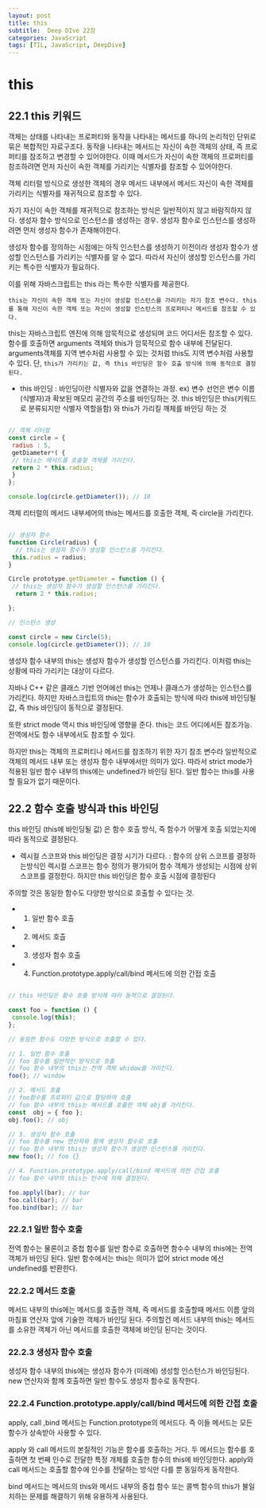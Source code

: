 ```yaml
---
layout: post
title: this
subtitle:  Deep DIve 22장
categories: JavaScript
tags: [TIL, JavaScript, DeepDive]
---
```



# this

## 22.1 this 키워드

객체는 상태를 나타내는 프로퍼티와 동작을 나타내는 메서드를 하나의 논리적인 단위로 묶은 복합적인 자료구조다. 동작을 나타내는 메서드는 자신이 속한 객체의 상태, 즉 프로퍼티를 참조하고 변경할 수 있어야한다.
이때 메서드가 자신이 속한 객체의 프로퍼티를 참조하려면 먼저 자신이 속한 객체를 가리키는
식별자를 참조할 수 있어야한다.

객체 리터럴 방식으로 생성한 객체의 경우 메서드 내부에서 메서드 자신이 속한 객체를 가리키는 식별자를 재귀적으로 참조할 수 있다.

자기 자신이 속한 객체를 재귀적으로 참조하는 방식은 일반적이지 않고 바람직하지 않다. 생성자 함수 방식으로 인스턴스를 생성하는 경우.
생성자 함수로 인스턴스를 생성하려면 먼저 생성자 함수가 존재해야한다.

생성자 함수를 정의하는 시점에는 아직 인스턴스를 생성하기 이전이라
생성자 함수가 생성할 인스턴스를 가리키는 식별자를 알 수 없다.
따라서 자신이 생성할 인스턴스를 가리키는 특수한 식별자가 필요하다.

이를 위해 자바스크립트는  this 라는 특수한 식별자를 제공한다.

`this는 자신이 속한 객체 또는 자신이 생성할 인스턴스를 가리키는 자기 참조 변수다. this를 통해 자신이 속한 객체 또는 자신이 생성할 인스턴스의 프로퍼티나 메서드를 참조할 수 있다.`

this는 자바스크립트 엔진에 의해 암묵적으로 생성되며 코드 어디서든 참조할 수 있다.
함수를 호출하면 arguments 객체와 this가 암묵적으로 함수 내부에 전달된다.
arguments객체를 지역 변수처럼 사용할 수 있는 것처럼 this도 지역 변수처럼 사용할 수 있다.
단, `this가 가리키는 값, 즉 this 바인딩은 함수 호출 방식에 의해 동적으로 결정된다.`

- this 바인딩 : 바인딩이란 식별자와 값을 연결하는 과정. ex) 변수 선언은 변수 이름(식별자)과 확보된 메모리 공간의 주소를 바인딩하는 것. this 바인딩은 this(키워드로 분류되지만 식별자 역할을함) 와 this가 가리킬 깨체를 바인딩 하는 것


```javascript

// 객체 리터럴
const circle = {
 radius : 5,
 getDiameter*( {
 // this는 메서드를 호출할 객체를 가리킨다.
 return 2 * this.radius;
 }
};

console.log(circle.getDiameter()); // 10

```

객체 리터럴의 메서드 내부세어의 this는 메서드를 호출한 객체, 즉 circle을 가리킨다.


```javascript

// 생성자 함수
function Circle(radius) {
  // this는 생성자 함수가 생성할 인스턴스를 가리킨다.
 this.radius = radius;
}

Circle prototype.getDiameter = function () {
 // this는 생성자 함수가 생성할 인스턴스를 가리킨다.
  return 2 * this.radius;

};

// 인스턴스 생성

const circle = new Circle(5);
console.log(circle.getDiameter()); // 10

```

생성자 함수 내부의 this는 생성자 함수가 생성할 인스턴스를 가리킨다. 이처럼 this는 상황에 따라 가리키는 대상이 다르다.

자바나 C++ 같은 클래스 기반 언어에선 this는 언제나 클래스가 생성하는 인스턴스를 가리킨다.
하지만 자바스크립트의 this는 함수가 호출되는 방식에 따라 this에 바인딩될 값,
즉 this 바인딩이 동적으로 결정된다.

또한 strict mode 역시 this 바인딩에 영향을 준다.
this는 코드 어디에서든 참조가능. 전역에서도 함수 내부에서도 참조할 수 있다.

하지만 this는 객체의 프로퍼티나 메서드를 참조하기 위한 자기 참조 변수라
일반적으로 객체의 메서드 내부 또는 생성자 함수 내부에서만 의미가 있다.
따라서 strict mode가 적용된 일반 함수 내부의 this에는 undefined가 바인딩 된다.
일반 함수는 this를 사용할 필요가 없기 때문이다.

## 22.2 함수 호출 방식과 this 바인딩

this 바인딩 (this에 바인딩될 값) 은 함수 호출 방식, 즉 함수가 어떻게 호출 되었는지에 따라 동적으로 결정된다.


- 렉시컬 스코프와 this 바인딩은 결정 시기가 다르다.
: 함수의 상위 스코프를 결정하는방식인 렉시컬 스코프는 함수 정의가 평가되어 함수 객체가 생성되는 시점에 상위 스코프를 결정한다. 하지만 this 바인딩은 함수 호출 시점에 결정된다


주의할 것은 동일한 함수도 다양한 방식으로 호출할 수 있다는 것.

- 1. 일반 함수 호출
- 2. 메서드 호츨
- 3. 생성자 함수 호출
- 4. Function.prototype.apply/call/bind 메서드에 의한 간접 호출


```javascript

// this 바인딩은 홤수 호출 방식에 따라 동적으로 결정된다.

const foo = function () {
 console.log(this);
};

// 동일한 함수도 다양한 방식으로 호출할 수 있다.

// 1. 일반 함수 호출
// foo 함수를 일반적인 방식으로 호출
// foo 함수 내부의 this는 전역 객체 whidow를 가리킨다.
foo(); // window

// 2. 메서드 호출
// foo함수를 프로퍼티 값으로 할당하여 호출
// foo 함수 내부의 this는 메서드를 호출한 객체 obj를 가리킨다.
const  obj = { foo };
obj.foo(); // obj

// 3. 생성자 함수 호출
// foo 함수를 new 연산자와 함께 생성자 함수로 호출
// foo 함수 내부의 this는 생성자 함수가 생성한 인스턴스를 가리킨다.
new foo(); // foo {}

// 4. Function.prototype.apply/call/bind 메서드에 의한 간접 호출
// foo 함수 내부의 this는 인수에 의해 결정된다.

foo.applyl(bar); // bar
foo.call(bar); // bar
foo.bind(bar); // bar


```

### 22.2.1 일반 함수 호출

전역 함수는 물론이고 중첩 함수를 일반 함수로 호출하면 함수수 내부의 this에는 전역 객체가 바인딩 된다. 일반 함수에서는 this는 의미가 없어 strict mode 에선 undefined를 반환한다.

### 22.2.2 메서드 호출

메서드 내부의 this에는 메서드를 호출한 객체, 즉 메서드를 호출할때 메서드 이름 앞의 마침표 연산자 앞에 기술한 객체가 바인딩 된다. 주의할건 메서드 내부의 this는 메서드를 소유한 객체가 아닌 메서드를 호출한 객체에 바인딩 된다는 것이다.


### 22.2.3 생성자 함수 호출


생성자 함수 내부의 this에는 생성자 함수가 (미래에) 생성할 인스턴스가 바인딩된다.
new 연산자와 함께 호출하면 일반 함수도 생성자 함수로 동작한다. 

### 22.2.4 Function.prototype.apply/call/bind 메서드에 의한 간접 호출

apply, call ,bind 메서드는 Function.prototype의 메서드다. 즉 이들 메서드는 모든 함수가 상속받아 사용할 수 있다.

apply 와 call 메서드의 본질적인 기능은 함수를 호출하는 거다.
두 메서드는 함수를 호출하면 첫 번째 인수로 전달한 특정 개체를 호출한 함수의 this에 바인딩한다.
apply와 call 메서드는 호출할 함수에 인수를 전달하는 방식만 다를 뿐 동일하게 동작한다.

bind 메서드는 메서드의 this와 메서드 내부의 중첩 함수 또는 콜백 함수의 this가 불일치하는 문제를 해결하기 위해 유용하게 사용된다.


